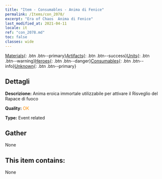 ```yaml
---
title: "Item - Consumables - Anima di Fenice"
permalink: /Items/con_2078/
excerpt: "Era of Chaos  Anima di Fenice"
last_modified_at: 2021-04-11
locale: it
ref: "con_2078.md"
toc: false
classes: wide
---
```

 [Materials](/it/Items/){: .btn .btn--primary}[Artifacts](/it/Items/Artifacts/){: .btn .btn--success}[Units](/it/Items/Units/){: .btn .btn--warning}[Heroes](/it/Items/Heroes/){: .btn .btn--danger}[Consumables](/it/Items/Consumables/){: .btn .btn--info}[Unknown](/it/Items/Unknown/){: .btn .btn--primary}

## Dettagli
 **Descrizione:** Anima eroica immortale utilizzabile per attivare il Risveglio del Rapace di fuoco

 **Quality:** <span style="color: #FF8C00">OK</span>

 **Type:** Event related

## Gather

  None

## This item contains:

  None

